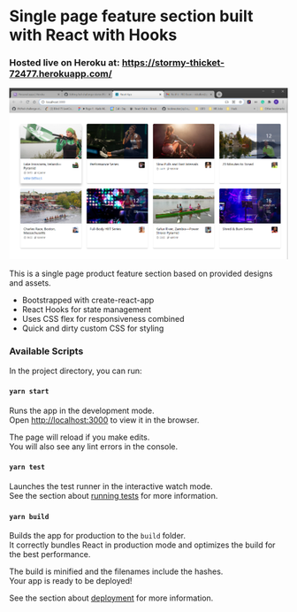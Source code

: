 # Single page feature section built with React with Hooks

### Hosted live on Heroku at: https://stormy-thicket-72477.herokuapp.com/

![Screenshot](/src/assets/images/screenshot.png)

This is a single page product feature section based on provided designs and assets. 

- Bootstrapped with create-react-app
- React Hooks for state management
- Uses CSS flex for responsiveness combined
- Quick and dirty custom CSS for styling

### Available Scripts

In the project directory, you can run:

#### `yarn start`

Runs the app in the development mode.<br />
Open [http://localhost:3000](http://localhost:3000) to view it in the browser.

The page will reload if you make edits.<br />
You will also see any lint errors in the console.

#### `yarn test`

Launches the test runner in the interactive watch mode.<br />
See the section about [running tests](https://facebook.github.io/create-react-app/docs/running-tests) for more information.

#### `yarn build`

Builds the app for production to the `build` folder.<br />
It correctly bundles React in production mode and optimizes the build for the best performance.

The build is minified and the filenames include the hashes.<br />
Your app is ready to be deployed!

See the section about [deployment](https://facebook.github.io/create-react-app/docs/deployment) for more information.

